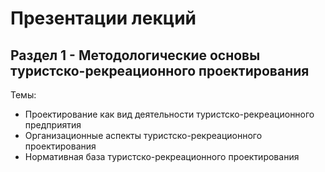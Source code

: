 # Презентации лекций
## Раздел 1 - Методологические основы туристско-рекреационного проектирования   
Темы:   
* Проектирование как вид деятельности туристско-рекреационного предприятия    
* Организационные аспекты туристско-рекреационного проектирования  
* Нормативная база туристско-рекреационного проектирования
